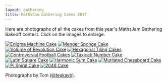 ```yaml
---
layout: gathering
title: MathsJam Gathering Cakes 2017
---
```

	
Here are photographs of all the cakes from this year's MathsJam Gathering Bakeoff contest. Click on the images to enlarge.

[ ![Enigma Machine Cake](https://mathsjam.com/gathering/uk/archive/2017/cakes/cake1.jpg)](https://mathsjam.com/gathering/uk/archive/2017/cakes/cake1_lg.jpg)
[![Menger Sponge Cake](https://mathsjam.com/gathering/uk/archive/2017/cakes/cake2.jpg)](https://mathsjam.com/gathering/uk/archive/2017/cakes/cake2_lg.jpg)
[![Volume of Revolution Cake](https://mathsjam.com/gathering/uk/archive/2017/cakes/cake3.jpg)](https://mathsjam.com/gathering/uk/archive/2017/cakes/cake3_lg.jpg)
[![Hexagonal Tiling Cakes](https://mathsjam.com/gathering/uk/archive/2017/cakes/cake4.jpg)](https://mathsjam.com/gathering/uk/archive/2017/cakes/cake4_lg.jpg)
[![Controversial Football Cakes](https://mathsjam.com/gathering/uk/archive/2017/cakes/cake5.jpg)](https://mathsjam.com/gathering/uk/archive/2017/cakes/cake5_lg.jpg)
[![Taxicab Number Cake](https://mathsjam.com/gathering/uk/archive/2017/cakes/cake6.jpg)](https://mathsjam.com/gathering/uk/archive/2017/cakes/cake6_lg.jpg)
[![Latin Square Cake](https://mathsjam.com/gathering/uk/archive/2017/cakes/cake7.jpg)](https://mathsjam.com/gathering/uk/archive/2017/cakes/cake7_lg.jpg)
[![Harmonic Sum Cake](https://mathsjam.com/gathering/uk/archive/2017/cakes/cake8.jpg)](https://mathsjam.com/gathering/uk/archive/2017/cakes/cake8_lg.jpg)
[![Mutilated Chessboard Cake](https://mathsjam.com/gathering/uk/archive/2017/cakes/cake9.jpg)](https://mathsjam.com/uk/gathering/uk/archive/2017/cakes/cake9_lg.jpg)
[![Pi Spiral Cake](https://mathsjam.com/gathering/uk/archive/2017/cakes/cake10.jpg)](https://mathsjam.com/gathering/uk/archive/2017/cakes/cake10_lg.jpg)
[![2048 Cake](https://mathsjam.com/gathering/uk/archive/2017/cakes/cake11.jpg)](https://mathsjam.com/gathering/uk/archive/2017/cakes/cake11_lg.jpg)

Photographs by Tom [(@teakayb)](http://twitter.com/teakayb).
